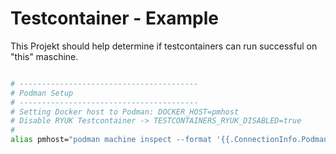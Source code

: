 # Testcontainer - Example

This Projekt should help determine if testcontainers can run successful on "this" maschine.

``` bash

# ----------------------------------------
# Podman Setup
# ----------------------------------------
# Setting Docker host to Podman: DOCKER_HOST=pmhost
# Disable RYUK Testcontainer -> TESTCONTAINERS_RYUK_DISABLED=true
#
alias pmhost="podman machine inspect --format '{{.ConnectionInfo.PodmanPipe.Path}}'"

```

